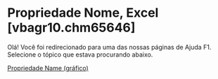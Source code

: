 
# Propriedade Nome, Excel [vbagr10.chm65646]

Olá! Você foi redirecionado para uma das nossas páginas de Ajuda F1. Selecione o tópico que estava procurando abaixo.

[Propriedade Name (gráfico)](http://msdn.microsoft.com/library/d3590902-6957-8e32-e627-5946ba66c44f%28Office.15%29.aspx)
